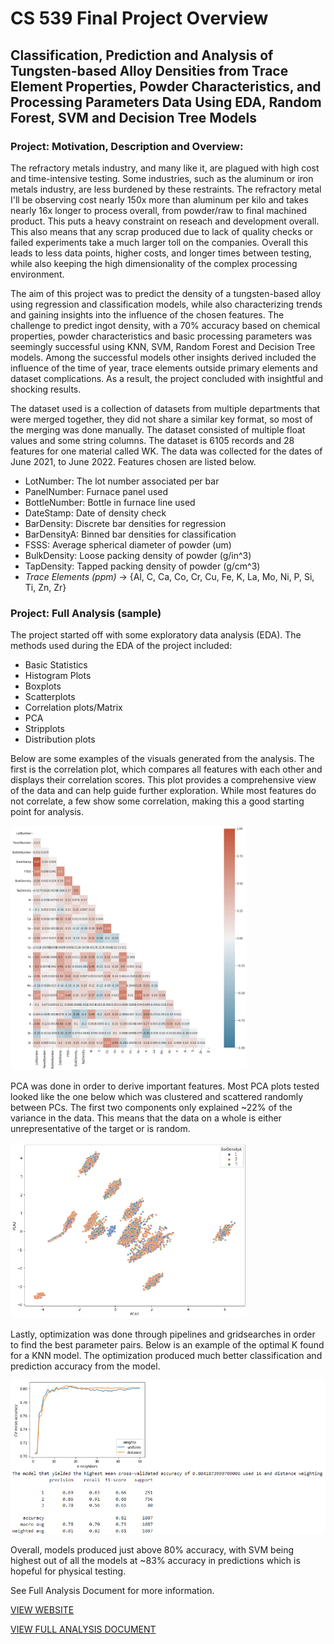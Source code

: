 # CS 539 Final Project Overview

## Classification, Prediction and Analysis of Tungsten-based Alloy Densities from Trace Element Properties, Powder Characteristics, and Processing Parameters Data Using EDA, Random Forest, SVM and Decision Tree Models

### Project: Motivation, Description and Overview: 

The refractory metals industry, and many like it, are plagued with high cost and time-intensive testing. Some industries, such as the aluminum or iron metals industry, are less burdened by these restraints. The refractory metal I'll be observing cost nearly 150x more than aluminum per kilo and takes nearly 16x longer to process overall, from powder/raw to final machined product. This puts a heavy constraint on reseach and development overall. This also means that any scrap produced due to lack of quality checks or failed experiments take a much larger toll on the companies. Overall this leads to less data points, higher costs, and longer times between testing, while also keeping the high dimensionality of the complex processing environment.

The aim of this project was to predict the density of a tungsten-based alloy using regression and classification models, while also characterizing trends and gaining insights into the influence of the chosen features. The challenge to predict ingot density, with a 70% accuracy based on chemical properties, powder characteristics and basic processing parameters was seemingly successful using KNN, SVM, Random Forest and Decision Tree models. Among the successful models other insights derived included the influence of the time of year, trace elements outside primary elements and dataset complications. As a result, the project concluded with insightful and shocking results.

The dataset used is a collection of datasets from multiple departments that were merged together, they did not share a similar key format, so most of the merging was done manually. The dataset consisted of multiple float values and some string columns. The dataset is 6105 records and 28 features for one material called WK. The data was collected for the dates of June 2021, to June 2022. Features chosen are listed below.

- LotNumber: The lot number associated per bar
- PanelNumber: Furnace panel used
- BottleNumber: Bottle in furnace line used
- DateStamp: Date of density check
- BarDensity: Discrete bar densities for regression
- BarDensityA: Binned bar densities for classification
- FSSS: Average spherical diameter of powder (um)
- BulkDensity: Loose packing density of powder (g/in^3)
- TapDensity: Tapped packing density of powder (g/cm^3)
- *Trace Elements (ppm)* -> {Al, C, Ca, Co, Cr, Cu, Fe, K, La, Mo, Ni, P, Si, Ti, Zn, Zr}


### Project: Full Analysis (sample)

The project started off with some exploratory data analysis (EDA). The methods used during the EDA of the project included:

- Basic Statistics
- Histogram Plots
- Boxplots
- Scatterplots
- Correlation plots/Matrix
- PCA
- Stripplots
- Distribution plots

Below are some examples of the visuals generated from the analysis. The first is the correlation plot, which compares all features with each other and displays their correlation scores. This plot provides a comprehensive view of the data and can help guide further exploration. While most features do not correlate, a few show some correlation, making this a good starting point for analysis.

<!-- ![Correlation Plot](https://raw.githubusercontent.com/GitMooreHub/Moore_CS539_Final_Project/main/images/Correlation-Plot.png) -->
<img src="https://raw.githubusercontent.com/GitMooreHub/Moore_CS539_Final_Project/main/images/Correlation-Plot.png" alt="Correlation Plot" width="75%" height ="75%">

PCA was done in order to derive important features. Most PCA plots tested looked like the one below which was clustered and scattered randomly between PCs. The first two components only explained ~22% of the variance in the data. This means that the data on a whole is either unrepresentative of the target or is random.

<!-- ![PCA Plot 1](https://raw.githubusercontent.com/GitMooreHub/Moore_CS539_Final_Project/main/images/PCA1.png) -->
<img src="https://raw.githubusercontent.com/GitMooreHub/Moore_CS539_Final_Project/main/images/PCA1.png" alt="PCA Plot 1" width="75%" height ="75%">

Lastly, optimization was done through pipelines and gridsearches in order to find the best parameter pairs. Below is an example of the optimal K found for a KNN model. The optimization produced much better classification and prediction accuracy from the model. 

![KNN 'K' Evaluation](https://raw.githubusercontent.com/GitMooreHub/Moore_CS539_Final_Project/main/images/KNN-K-Eval.png)

Overall, models produced just above 80% accuracy, with SVM being highest out of all the models at ~83% accuracy in predictions which is hopeful for physical testing.

See Full Analysis Document for more information.

[VIEW WEBSITE](https://gitmoorehub.github.io/Moore_CS539_Final_Project/)

[VIEW FULL ANALYSIS DOCUMENT](https://github.com/GitMooreHub/Moore_CS539_Final_Project/blob/main/process_notebook.ipynb)
